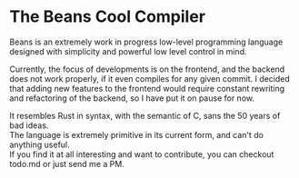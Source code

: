 # The Beans Cool Compiler 

Beans is an extremely work in progress low-level programming language designed with simplicity and powerful low level control in mind. 

Currently, the focus of developments is on the frontend, and the backend does not work properly, if it even compiles for any given commit.  I decided that adding new features to the frontend would require constant rewriting and refactoring of the backend, so I have put it on pause for now.  

It resembles Rust in syntax, with the semantic of C, sans the 50 years of bad ideas.  
The language is extremely primitive in its current form, and can't do anything useful.  
If you find it at all interesting and want to contribute, you can checkout todo.md or just send me a PM.

